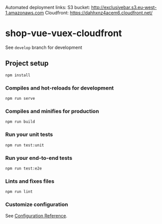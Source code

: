 Automated deployment links:
S3 bucket: http://exclusivebar.s3.eu-west-1.amazonaws.com
Cloudfront: https://dahhxnz4acem6.cloudfront.net/

# shop-vue-vuex-cloudfront

See `develop` branch for development

## Project setup
```
npm install
```

### Compiles and hot-reloads for development
```
npm run serve
```

### Compiles and minifies for production
```
npm run build
```

### Run your unit tests
```
npm run test:unit
```

### Run your end-to-end tests
```
npm run test:e2e
```

### Lints and fixes files
```
npm run lint
```

### Customize configuration
See [Configuration Reference](https://cli.vuejs.org/config/).
